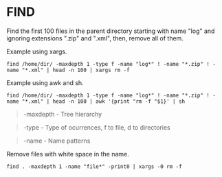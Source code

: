 # FIND

Find the first 100 files in the parent directory starting with name "log" and ignoring extensions ".zip" and ".xml", then, remove all of them.

Example using xargs.

    find /home/dir/ -maxdepth 1 -type f -name "log*" ! -name "*.zip" ! -name "*.xml" | head -n 100 | xargs rm -f

Example using awk and sh.

    find /home/dir/ -maxdepth 1 -type f -name "log*" ! -name "*.zip" ! -name "*.xml" | head -n 100 | awk '{print "rm -f "$1}' | sh

>-maxdepth - Tree hierarchy

>-type - Type of ocurrences, f to file, d to directories

>-name - Name patterns

Remove files with white space in the name.

    find . -maxdepth 1 -name "file*" -print0 | xargs -0 rm -f

